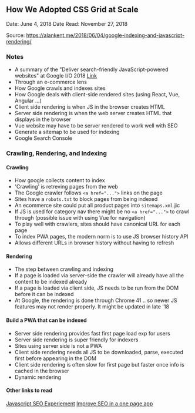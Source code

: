 
## How We Adopted CSS Grid at Scale

Date: June 4, 2018
Date Read: November 27, 2018

Source: https://alankent.me/2018/06/04/google-indexing-and-javascript-rendering/

### Notes

* A summary of the "Deliver search-friendly JavaScript-powered websites" at Google I/O 2018 [Link](https://youtu.be/PFwUbgvpdaQ)
* Through an e-commerce lens
* How Google crawls and indexes sites
* How Google deals with client-side rendered sites (using React, Vue, Angular ...)
* Client side rendering is when JS in the browser creates HTML
* Server side rendering is when the web server creates HTML that displays in the browser
* Vue website may have to be server rendered to work well with SEO
* Generate a sitemap to be used for indexing
* Google Search Console

### Crawling, Rendering, and Indexing

#### Crawling

* How google collects content to index
* 'Crawling' is retreving pages from the web
* The Google crawler follows `<a href="...">` links on the page
* Sites have a `robots.txt` to block pages from being indexed
* An ecommerce site could put all product pages into `sitemaps.xml` jic
* If JS is used for category nav there might be no `<a href="...">` to crawl through (possible issue with using Vue for navigation)
* To play well with crawlers, sites should have canonical URL for each page
* To index PWA pages, the modern norm is to use JS browser history API
* Allows different URLs in browser history without having to refresh


#### Rendering
* The step between crawling and indexing
* If a page is loaded via server-side the crawler will already have all the content to be indexed already
* If a page is loaded via client side, JS needs to be run from the DOM before it can be indexed
* At Google, the rendering is done through Chrome 41 .. so newer JS features may not render properly. It might be updated in late '18


#### Build a PWA that can be indexed
* Server side rendering provides fast first page load exp for users
* Server side rendering is super friendly for indexers
* Sites using server side is not a PWA
* Client side rendering needs all JS to be downloaded, parse, executed first before appearing in the DOM
* Client side rendering is often slow for first page but faster once info is cached in the browser
* Dynamic rendering



#### Other links to read
[Javascript SEO Experiement](https://www.elephate.com/blog/javascript-seo-experiment/)
[Improve SEO in a one page app](https://ktquez.com/en/posts/essential-guide-to-improve-seo-in-single-page-application-vuejs.html)














